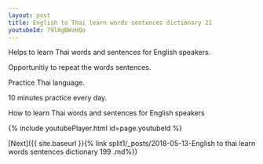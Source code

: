 ```yaml
---
layout: post
title: English to Thai learn words sentences dictionary 21 
youtubeId: 79l0gBWzHQo
---
```

 
 
Helps to learn Thai words and sentences for English speakers.

Opportunitiy to repeat the words sentences. 

Practice Thai language. 
 
10 minutes practice every day. 
 
How to learn Thai words and sentences for English speakers 
 
{% include youtubePlayer.html id=page.youtubeId %}
 
 
[Next]({{ site.baseurl }}{% link  split1/_posts/2018-05-13-English to thai learn words sentences dictionary 199 .md%})
 
